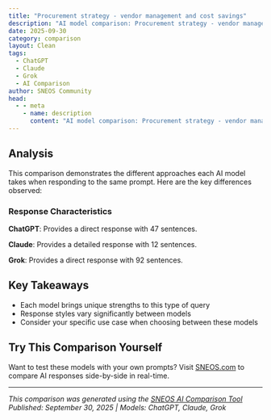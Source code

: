 ```yaml
---
title: "Procurement strategy - vendor management and cost savings"
description: "AI model comparison: Procurement strategy - vendor management and cost savings..."
date: 2025-09-30
category: comparison
layout: Clean
tags:
  - ChatGPT
  - Claude
  - Grok
  - AI Comparison
author: SNEOS Community
head:
  - - meta
    - name: description
      content: "AI model comparison: Procurement strategy - vendor management and cost savings..."
---
```


<ChatComparison
  title="Procurement strategy - vendor management and cost savings"
  prompt="Procurement strategy - vendor management and cost savings"
  :responses='{
    "ChatGPT": "Certainly! Here\u2019s a detailed overview of **Procurement Strategy focusing on Vendor Management and Cost Savings**:\n\n---\n\n### Procurement Strategy: Vendor Management and Cost Savings\n\n#### 1. **Introduction**\nProcurement strategy involves planning and managing purchasing activities to ensure goods and services are acquired efficiently, cost-effectively, and reliably. Two critical components of a successful procurement strategy are **vendor management** and **cost savings**.\n\n---\n\n#### 2. **Vendor Management**\n\nVendor management refers to the processes and activities involved in managing supplier relationships to maximize value and minimize risks.\n\n##### Key Elements:\n\n- **Vendor Selection and Evaluation**\n  - Establish clear criteria for vendor qualification (quality, price, reliability, capacity).\n  - Use a Request for Proposal (RFP) or Request for Quotation (RFQ) to invite bids.\n  - Perform thorough due diligence, including financial stability and reputation checks.\n  \n- **Supplier Relationship Management (SRM)**\n  - Build long-term partnerships instead of transactional relationships.\n  - Implement regular communication channels and performance feedback loops.\n  - Encourage collaboration on innovation and continuous improvement.\n  \n- **Performance Monitoring**\n  - Use Key Performance Indicators (KPIs) such as on-time delivery, quality standards, responsiveness.\n  - Conduct periodic performance reviews and audits.\n  - Implement corrective actions and improvement plans if vendors fall short.\n  \n- **Risk Management**\n  - Identify potential supply risks (geopolitical, financial, operational).\n  - Diversify suppliers to avoid dependency on a single vendor.\n  - Develop contingency plans for supply disruptions.\n\n- **Contract Management**\n  - Negotiate clear, fair contracts with defined service level agreements (SLAs).\n  - Include provisions for penalties, incentives, and termination clauses.\n  - Ensure compliance and manage contract renewals proactively.\n\n---\n\n#### 3. **Cost Savings**\n\nAchieving cost savings is a primary goal of procurement strategy. This involves not just cutting purchase prices but optimizing overall spend.\n\n##### Strategies for Cost Savings:\n\n- **Spend Analysis**\n  - Analyze historical spending data to identify saving opportunities.\n  - Consolidate spend categories to leverage volume discounts.\n  \n- **Strategic Sourcing**\n  - Use competitive bidding and market analysis to select cost-effective vendors.\n  - Explore alternative suppliers and markets, including global sourcing.\n  \n- **Negotiation Techniques**\n  - Negotiate better pricing, payment terms, or value-added services.\n  - Bundle purchases or commit to long-term contracts for discounts.\n  \n- **Demand Management**\n  - Control and forecast demand accurately to avoid over-purchasing.\n  - Work with stakeholders to prioritize and reduce unnecessary purchases.\n  \n- **Process Improvements**\n  - Automate procurement workflows to reduce administrative costs.\n  - Implement e-procurement and inventory management systems.\n  \n- **Total Cost of Ownership (TCO) Approach**\n  - Evaluate all costs related to procurement: purchase price, logistics, maintenance, disposal.\n  - Choose suppliers offering lower TCO, not just lowest upfront cost.\n  \n- **Supplier Collaboration**\n  - Engage vendors in cost reduction initiatives, like redesign for manufacturability or joint logistics optimization.\n\n---\n\n#### 4. **Best Practices**\n\n- Develop a comprehensive vendor database and maintain up-to-date information.\n- Foster transparent and ethical supplier relationships.\n- Invest in procurement technology for data analytics and automation.\n- Train procurement teams in negotiation and supplier management skills.\n- Align procurement strategy with overall business goals to ensure value creation.\n\n---\n\n#### 5. **Conclusion**\n\nA sound procurement strategy that emphasizes effective vendor management and proactive cost savings can significantly enhance an organization\u2019s operational efficiency, reduce risks, and improve profitability. Continuous improvement and strategic partnerships are key to ongoing success.\n\n---\n\nIf you would like, I can also provide templates, checklists, or detailed tactics for implementing these strategies.",
    "Claude": "# Comprehensive Procurement Strategy: Vendor Management \u0026 Cost Savings\n\n## Strategic Framework\n\n### 1. Procurement Strategy Foundation\n- **Spend Analysis**: Categorize spending by commodity, supplier, and business unit\n- **Market Intelligence**: Understand supply markets, pricing trends, and risk factors\n- **Stakeholder Alignment**: Ensure procurement goals align with business objectives\n- **Digital Transformation**: Leverage technology for efficiency and transparency\n\n## Vendor Management Excellence\n\n### 2. Supplier Segmentation \u0026 Relationship Management\n\n**Strategic Partners**\n- Long-term partnerships with high-value, high-risk suppliers\n- Joint innovation and development programs\n- Executive-level governance and regular strategic reviews\n- Performance scorecards with SLAs\n\n**Preferred Suppliers**\n- Competitive suppliers with proven track records\n- Standardized contracts and regular performance monitoring\n- Volume commitments for better pricing\n- Quarterly business reviews\n\n**Transactional Suppliers**\n- Focus on cost efficiency and compliance\n- Automated processes and self-service portals\n- Annual competitive bidding\n- Basic performance metrics\n\n### 3. Supplier Performance Management\n\n**Key Performance Indicators (KPIs)**\n- Quality metrics (defect rates, compliance scores)\n- Delivery performance (on-time, in-full delivery)\n- Cost competitiveness and pricing transparency\n- Innovation contributions and sustainability metrics\n- Financial stability and risk assessment\n\n**Performance Monitoring Tools**\n- Supplier scorecards with weighted metrics\n- Regular audits and site visits\n- Continuous feedback mechanisms\n- Corrective action plans for underperformance\n\n## Cost Savings Strategies\n\n### 4. Strategic Sourcing Initiatives\n\n**Spend Consolidation**\n- Aggregate volumes across business units\n- Standardize specifications and reduce SKUs\n- Implement preferred supplier programs\n- Leverage economies of scale\n\n**Total Cost of Ownership (TCO) Analysis**\n- Look beyond unit price to include:\n  - Transportation and logistics costs\n  - Inventory carrying costs\n  - Quality and warranty costs\n  - End-of-life disposal costs\n\n**Market-Based Pricing**\n- Benchmark pricing against market indices\n- Implement cost-plus or market-based pricing models\n- Regular should-cost analysis\n- Price trend monitoring and forecasting\n\n### 5. Negotiation Excellence\n\n**Preparation Strategies**\n- Comprehensive spend analysis and market research\n- SWOT analysis of suppliers\n- Development of multiple scenarios and alternatives\n- Cross-functional negotiation teams\n\n**Value Creation Opportunities**\n- Payment terms optimization\n- Volume commitments for pricing advantages\n- Service level adjustments\n- Risk sharing arrangements\n- Innovation partnerships\n\n### 6. Digital Procurement Tools\n\n**E-Procurement Platforms**\n- Automated requisition-to-pay processes\n- Catalog management and punch-out systems\n- Electronic invoicing and payment\n- Spend analytics and reporting dashboards\n\n**Advanced Analytics**\n- Predictive analytics for demand forecasting\n- AI-powered spend classification\n- Risk monitoring and early warning systems\n- Price optimization algorithms\n\n## Implementation Roadmap\n\n### 7. Quick Wins (0-6 months)\n- Implement spend visibility tools\n- Standardize procurement processes\n- Renegotiate high-value contracts\n- Establish supplier performance scorecards\n\n### 8. Medium-term Initiatives (6-18 months)\n- Deploy e-procurement platform\n- Implement strategic sourcing for major categories\n- Develop supplier relationship management program\n- Establish centers of excellence\n\n### 9. Long-term Transformation (18\u002B months)\n- Advanced analytics and AI implementation\n- Supplier innovation programs\n- Sustainability and ESG integration\n- Global procurement optimization\n\n## Risk Management\n\n### 10. Supply Chain Risk Mitigation\n- **Supplier Diversification**: Avoid over-dependence on single sources\n- **Financial Monitoring**: Regular financial health assessments\n- **Geographic Risk**: Balance global sourcing with supply security\n- **Business Continuity Plans**: Develop contingency strategies\n- **Contract Risk Management**: Clear terms, SLAs, and penalty clauses\n\n## Governance and Organization\n\n### 11. Procurement Organization Structure\n- **Category Management**: Specialized teams by commodity/service\n- **Center of Excellence**: Best practices and capability development\n- **Business Partnership**: Embedded procurement support\n- **Shared Services**: Transactional processing efficiency\n\n### 12. Key Success Metrics\n- **Cost Savings**: Year-over-year cost reduction targets\n- **Supplier Performance**: Average supplier scorecard ratings\n- **Process Efficiency**:",
    "Grok": "Crafting an effective procurement strategy focused on vendor management and cost savings is essential for organizations looking to optimize their supply chain, reduce expenses, and improve operational efficiency. Below is a detailed guide to developing such a strategy:\n\n---\n\n### **1. Vendor Management in Procurement Strategy**\nVendor management is a critical component of procurement that involves building strong relationships with suppliers, ensuring quality, and mitigating risks. A well-structured vendor management approach helps organizations achieve long-term value and reliability from their suppliers.\n\n#### **Key Steps for Effective Vendor Management:**\n1. **Vendor Selection and Evaluation:**\n   - Define clear criteria for selecting vendors, such as cost, quality, reliability, delivery time, financial stability, and compliance with regulations.\n   - Conduct due diligence through RFPs (Request for Proposals), RFQs (Request for Quotations), or direct negotiations.\n   - Use a scoring system or matrix to evaluate potential vendors objectively.\n\n2. **Segmentation of Vendors:**\n   - Categorize vendors based on their importance (e.g., strategic, preferred, or transactional).\n   - Focus on building strategic partnerships with key suppliers who provide critical goods or services, while maintaining a more transactional relationship with others.\n\n3. **Contract Management:**\n   - Negotiate clear and detailed contracts that include pricing, delivery schedules, quality standards, penalties for non-performance, and exit clauses.\n   - Regularly review contracts to ensure compliance and address any changes in business needs or market conditions.\n\n4. **Performance Monitoring:**\n   - Use Key Performance Indicators (KPIs) such as on-time delivery, defect rates, and responsiveness to track vendor performance.\n   - Implement regular performance reviews or audits to ensure vendors meet agreed-upon standards.\n   - Provide feedback to vendors and work collaboratively to address issues.\n\n5. **Risk Management:**\n   - Identify potential risks associated with each vendor (e.g., supply chain disruptions, financial instability, or geopolitical issues).\n   - Develop contingency plans, such as having backup suppliers or diversifying the supplier base, to mitigate risks.\n   - Ensure vendors comply with ethical, environmental, and regulatory standards to avoid reputational or legal issues.\n\n6. **Relationship Building:**\n   - Foster open communication and collaboration with vendors to build trust and encourage innovation.\n   - Engage in joint planning or co-development initiatives with strategic vendors to align goals and improve outcomes.\n\n---\n\n### **2. Cost Savings in Procurement Strategy**\nCost savings is a primary goal of procurement, but it should not come at the expense of quality or reliability. A sustainable cost-saving strategy focuses on optimizing value, reducing waste, and negotiating effectively.\n\n#### **Key Tactics for Achieving Cost Savings:**\n1. **Spend Analysis:**\n   - Analyze historical spending data to identify patterns, high-cost areas, and opportunities for savings.\n   - Categorize spend by supplier, product/service, or department to uncover inefficiencies or redundancies.\n\n2. **Strategic Sourcing:**\n   - Adopt a strategic sourcing approach by consolidating purchases with fewer vendors to gain volume discounts.\n   - Explore global sourcing options to find cost-effective suppliers without compromising quality.\n   - Use competitive bidding processes to drive down prices while ensuring fairness and transparency.\n\n3. **Total Cost of Ownership (TCO):**\n   - Evaluate the total cost of acquiring and maintaining a product or service, including purchase price, shipping, maintenance, and disposal costs.\n   - Focus on long-term value rather than just the upfront cost when making procurement decisions.\n\n4. **Negotiation and Bulk Buying:**\n   - Leverage negotiation tactics to secure better pricing, payment terms, or value-added services (e.g., free training or extended warranties).\n   - Combine orders across departments or locations to achieve economies of scale and negotiate bulk discounts.\n\n5. **Demand Management:**\n   - Collaborate with internal stakeholders to reduce unnecessary purchases or over-specification of products/services.\n   - Implement just-in-time (JIT) inventory practices to minimize holding costs without risking stockouts.\n\n6. **Process Optimization:**\n   - Streamline procurement processes by automating tasks like purchase order creation, invoicing, and payment processing.\n   - Use e-procurement tools or software to reduce manual errors, improve transparency, and save time.\n\n7. **Value Engineering:**\n   - Work with vendors and internal teams to redesign products or processes to reduce costs without affecting functionality.\n   - Substitute expensive materials or components with cost-effective alternatives that meet performance standards.\n\n8. **Contract Renegotiation and Benchmarking:**\n   - Regularly benchmark pricing and terms against industry standards or competitors to ensure competitiveness.\n   - Renegotiate contracts with existing vendors to reflect changes in market conditions or business needs.\n\n9. **Sustainability and Waste Reduction:**\n   - Focus on sustainable procurement practices, such as buying energy-efficient products or recycled materials, which can lower long-term costs.\n   - Reduce waste by optimizing inventory levels and avoiding over-ordering.\n\n---\n\n### **3. Integrating Vendor Management and Cost Savings**\nTo create a cohesive procurement strategy, vendor management and cost savings initiatives must be aligned. Here\u2019s how to integrate the two effectively:\n\n1. **Vendor Collaboration for Cost Savings:**\n   - Work with vendors to identify cost-saving opportunities, such as process improvements or alternative materials.\n   - Engage in long-term contracts with key suppliers to lock in favorable pricing in exchange for consistent business.\n\n2. **Balanced Approach to Cost and Quality:**\n   - Avoid overly aggressive cost-cutting measures that could strain vendor relationships or compromise product quality.\n   - Focus on value-based partnerships where cost savings are achieved through efficiency and innovation rather than price reductions alone.\n\n3. **Technology and Data Analytics:**\n   - Use procurement software to track vendor performance and spending in real-time, enabling data-driven decisions.\n   - Leverage predictive analytics to forecast demand, negotiate better terms, and avoid overstocking or shortages.\n\n4. **Continuous Improvement:**\n   - Establish a feedback loop with vendors to address cost and performance issues continuously.\n   - Conduct regular strategy reviews to adapt to changing market conditions, technological advancements, or organizational goals.\n\n---\n\n### **4. Tools and Technologies to Support the Strategy**\n- **Procurement Software:** Tools like SAP Ariba, Coupa, or Oracle Procurement Cloud help manage vendor relationships, track spending, and automate processes.\n- **Supplier Relationship Management (SRM) Systems:** Platforms to monitor vendor performance and facilitate collaboration.\n- **Spend Analysis Tools:** Software to identify cost-saving opportunities and inefficiencies in procurement.\n- **e-Sourcing Platforms:** Solutions for conducting online bidding and negotiations with vendors.\n\n---\n\n### **5. Key Challenges and Solutions**\n1. **Challenge: Resistance to Change**\n   - **Solution:** Communicate the benefits of cost-saving and vendor management initiatives to stakeholders and involve them in the process.\n2. **Challenge: Vendor Dependency**\n   - **Solution:** Diversify the supplier base and maintain multiple sourcing options to avoid over-reliance on a single vendor.\n3. **Challenge: Balancing Cost and Quality**\n   - **Solution:** Use a weighted scoring system to evaluate vendors on both cost and non-cost factors like quality and reliability.\n4. **Challenge: Data Inaccuracy**\n   - **Solution:** Invest in reliable data management tools and train staff on accurate data entry and analysis.\n\n---\n\nBy focusing on robust vendor management practices and sustainable cost-saving measures, organizations can build a procurement strategy that not only reduces expenses but also strengthens supply chain resilience and drives long-term value. Regular monitoring, collaboration, and adaptability are key to ensuring the strategy remains effective in a dynamic business environment."
  }'
  published-date="22:46"
/>

## Analysis

This comparison demonstrates the different approaches each AI model takes when responding to the same prompt. Here are the key differences observed:

### Response Characteristics

**ChatGPT**: Provides a direct response with 47 sentences. 

**Claude**: Provides a detailed response with 12 sentences. 

**Grok**: Provides a direct response with 92 sentences. 

## Key Takeaways

- Each model brings unique strengths to this type of query
- Response styles vary significantly between models
- Consider your specific use case when choosing between these models

## Try This Comparison Yourself

Want to test these models with your own prompts? Visit [SNEOS.com](https://sneos.com) to compare AI responses side-by-side in real-time.

---

*This comparison was generated using the [SNEOS AI Comparison Tool](https://sneos.com)*
*Published: September 30, 2025 | Models: ChatGPT, Claude, Grok*
